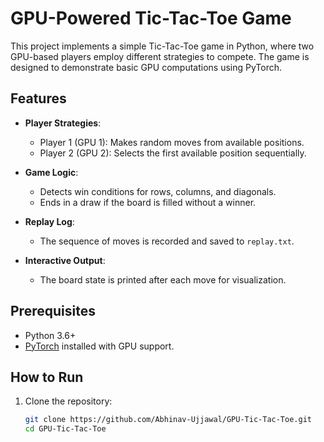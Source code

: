 # GPU-Powered Tic-Tac-Toe Game

This project implements a simple Tic-Tac-Toe game in Python, where two GPU-based players employ different strategies to compete. The game is designed to demonstrate basic GPU computations using PyTorch.

## Features

- **Player Strategies**:
  - Player 1 (GPU 1): Makes random moves from available positions.
  - Player 2 (GPU 2): Selects the first available position sequentially.
  
- **Game Logic**:
  - Detects win conditions for rows, columns, and diagonals.
  - Ends in a draw if the board is filled without a winner.
  
- **Replay Log**:
  - The sequence of moves is recorded and saved to `replay.txt`.

- **Interactive Output**:
  - The board state is printed after each move for visualization.

## Prerequisites

- Python 3.6+
- [PyTorch](https://pytorch.org/) installed with GPU support.

## How to Run

1. Clone the repository:
   ```bash
   git clone https://github.com/Abhinav-Ujjawal/GPU-Tic-Tac-Toe.git
   cd GPU-Tic-Tac-Toe
